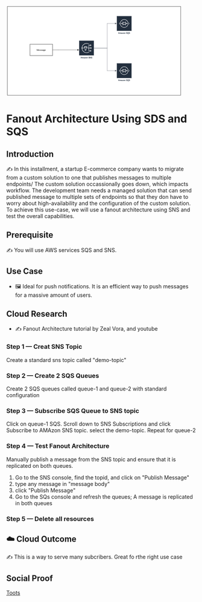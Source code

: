 <!-- **Add a cover photo like:** -->
![Fanout Diagram](AWS_Fanout.drawio.png)

# Fanout Architecture Using SDS and SQS

## Introduction

✍️ In this installment, a startup E-commerce company wants to migrate from a custom solution to one that publishes messages to multiple endpoints/ The custom solution occassionally goes down, which impacts workflow. The development team needs a managed solution that can send published message to multiple sets of endpoints so that they don have to worry about high-availability and the configuration of the custom solution. To achieve this use-case, we will use a fanout architecture using SNS and test the overall capabilities.

## Prerequisite

✍️ You will use AWS services SQS and SNS.

## Use Case

- 🖼️ Ideal for push notifications. It is an efficient way to push messages for a massive amount of users. 

## Cloud Research

- ✍️ Fanout Architecture tutorial by Zeal Vora, and youtube


### Step 1 — Creat SNS Topic
Create a standard sns topic called "demo-topic"



### Step 2 — Create 2 SQS Queues
Create 2 SQS queues called queue-1 and queue-2 with standard configuration



### Step 3 — Subscribe SQS Queue to SNS topic
Click on queue-1 SQS. Scroll down to SNS Subscriptions and click Subscribe to AMAzon SNS topic. select the demo-topic. Repeat for queue-2



### Step 4 — Test Fanout Architecture
Manually publish a message from the SNS topic and ensure that it is replicated on both queues.
1. Go to the SNS console, find the topid, and click on "Publish Message"
2. type any message in "message body"
3. click "Publish Message"
4. Go to the SQs console and refresh the queues; A message is replicated in both queues


### Step 5 — Delete all resources


## ☁️ Cloud Outcome

✍️ This is a way to serve many subcribers. Great fo rthe right use case


## Social Proof

[Toots](https://mastodon.social/@code_sentinel/111095367314871266)